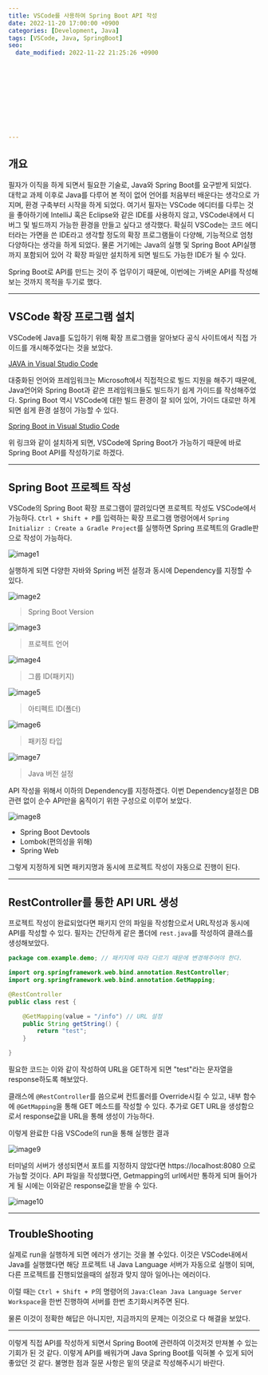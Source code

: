 ```yaml
---
title: VSCode를 사용하여 Spring Boot API 작성
date: 2022-11-20 17:00:00 +0900
categories: [Development, Java]
tags: [VSCode, Java, SpringBoot]
seo:
  date_modified: 2022-11-22 21:25:26 +0900











---
```


## 개요

필자가 이직을 하게 되면서 필요한 기술로, Java와 Spring Boot를 요구받게 되었다. 대학교 과제 이후로 Java를 다루어 본 적이 없어 언어를 처음부터 배운다는 생각으로 가지며, 환경 구축부터 시작을 하게 되었다. 여기서 필자는 VSCode 에디터를 다루는 것을 좋아하기에 IntelliJ 혹은 Eclipse와 같은 IDE를 사용하지 않고, VSCode내에서 디버그 및 빌드까지 가능한 환경을 만들고 싶다고 생각했다. 확실히 VSCode는 코드 에디터라는 가면을 쓴 IDE라고 생각할 정도의 확장 프로그램들이 다양해, 기능적으로 엄청 다양하다는 생각을 하게 되었다. 물론 거기에는 Java의 실행 및 Spring Boot API실행까지 포함되어 있어 각 확장 파일만 설치하게 되면 빌드도 가능한 IDE가 될 수 있다.

Spring Boot로 API를 만드는 것이 주 업무이기 때문에, 이번에는 가벼운 API를 작성해보는 것까지 목적을 두기로 했다.



---

## VSCode 확장 프로그램 설치

VSCode에 Java를 도입하기 위해 확장 프로그램을 알아보다 공식 사이트에서 직접 가이드를 개시해주었다는 것을 보았다. 

[JAVA in Visual Studio Code](https://code.visualstudio.com/docs/languages/java)

대중화된 언어와 프레임워크는 Microsoft에서 직접적으로 빌드 지원을 해주기 때문에, Java언어와 Spring Boot과 같은 프레임워크들도 빌드하기 쉽게 가이드를 작성해주었다. Spring Boot 역시 VSCode에 대한 빌드 환경이 잘 되어 있어, 가이드 대로만 하게 되면 쉽게 환경 설정이 가능할 수 있다.

[Spring Boot in Visual Studio Code](https://code.visualstudio.com/docs/java/java-spring-boot)

위 링크와 같이 설치하게 되면, VSCode에 Spring Boot가 가능하기 때문에 바로 Spring Boot API를 작성하기로 하겠다.

---

## Spring Boot 프로젝트 작성

VSCode의 Spring Boot 확장 프로그램이 깔려있다면 프로젝트 작성도 VSCode에서 가능하다. 
`Ctrl + Shift + P`를 입력하는 확장 프로그램 명령어에서 `Spring Initializr : Create a Gradle Project`를 실행하면 Spring 프로젝트의 Gradle판으로 작성이 가능하다. 

![image1](https://s3.ap-northeast-1.amazonaws.com/freez2385.blog/img/2022-11-20-Spring-Boot/springboot_1.png)

실행하게 되면 다양한 자바와 Spring 버전 설정과 동시에 Dependency를 지정할 수 있다.

![image2](https://s3.ap-northeast-1.amazonaws.com/freez2385.blog/img/2022-11-20-Spring-Boot/springboot_2.png)

> Spring Boot Version

![image3](https://s3.ap-northeast-1.amazonaws.com/freez2385.blog/img/2022-11-20-Spring-Boot/springboot_3.png)

> 프로젝트 언어

![image4](https://s3.ap-northeast-1.amazonaws.com/freez2385.blog/img/2022-11-20-Spring-Boot/springboot_4.png)

> 그룹 ID(패키지)

![image5](https://s3.ap-northeast-1.amazonaws.com/freez2385.blog/img/2022-11-20-Spring-Boot/springboot_5.png)

> 아티펙트 ID(폴더)

![image6](https://s3.ap-northeast-1.amazonaws.com/freez2385.blog/img/2022-11-20-Spring-Boot/springboot_6.png)

> 패키징 타입

![image7](https://s3.ap-northeast-1.amazonaws.com/freez2385.blog/img/2022-11-20-Spring-Boot/springboot_7.png)

> Java 버전 설정



API 작성을 위해서 이하의 Dependency를 지정하겠다. 이번 Dependency설정은 DB관련 없이 순수 API만을 움직이기 위한 구성으로 이루어 보았다.

![image8](https://s3.ap-northeast-1.amazonaws.com/freez2385.blog/img/2022-11-20-Spring-Boot/springboot_8.png)

- Spring Boot Devtools
- Lombok(편의성을 위해)
- Spring Web

그렇게 지정하게 되면 패키지명과 동시에 프로젝트 작성이 자동으로 진행이 된다.

---

## RestController를 통한 API URL 생성

프로젝트 작성이 완료되었다면 패키지 안의 파일을 작성함으로서 URL작성과 동시에 API를 작성할 수 있다. 필자는 간단하게 같은 폴더에 `rest.java`를 작성하여 클래스를 생성해보았다.

```java
package com.example.demo; // 패키지에 따라 다르기 때문에 변경해주어야 한다.

import org.springframework.web.bind.annotation.RestController;
import org.springframework.web.bind.annotation.GetMapping;

@RestController
public class rest {

    @GetMapping(value = "/info") // URL 설정
    public String getString() {
        return "test";
    }

}
```

필요한 코드는 이와 같이 작성하여 URL을 GET하게 되면 "test"라는 문자열을 response하도록 해보았다. 

클래스에 `@RestController`를 씀으로써 컨트롤러를 Override시킬 수 있고, 내부 함수에 `@GetMapping`을 통해 GET 메소드를 작성할 수 있다. 추가로 GET URL을 생성함으로서 response값을 URL을 통해 생성이 가능하다.

이렇게 완료한 다음 VSCode의 run을 통해 실행한 결과 

![image9](https://s3.ap-northeast-1.amazonaws.com/freez2385.blog/img/2022-11-20-Spring-Boot/springboot_9.png)

터미널의 서버가 생성되면서 포트를 지정하지 않았다면 https://localhost:8080 으로 가능할 것이다. API 파일을 작성했다면, Getmapping의 url에서만 통하게 되며 들어가게 될 시에는 이와같은 response값을 받을 수 있다.

![image10](https://s3.ap-northeast-1.amazonaws.com/freez2385.blog/img/2022-11-20-Spring-Boot/springboot_10.png)



---

## TroubleShooting

실제로 run을 실행하게 되면 에러가 생기는 것을 볼 수있다. 이것은 VSCode내에서 Java를 실행했다면 해당 프로젝트 내 Java Language 서버가 자동으로 실행이 되며, 다른 프로젝트를 진행되었을때의 설정과 맞지 않아 일어나는 에러이다.

이럴 때는 `Ctrl + Shift + P`의 명령어의 `Java:Clean Java Language Server Workspace`을 한번 진행하여 서버를 한번 초기화시켜주면 된다. 

물론 이것이 정확한 해답은 아니지만, 지금까지의 문제는 이것으로 다 해결을 보았다.

---

이렇게 직접 API를 작성하게 되면서 Spring Boot에 관련하여 이것저것 만져볼 수 있는 기회가 된 것 같다. 이렇게 API를 배워가며 Java Spring Boot를 익혀볼 수 있게 되어 좋았던 것 같다. 불명한 점과 질문 사항은 밑의 댓글로 작성해주시기 바란다.








